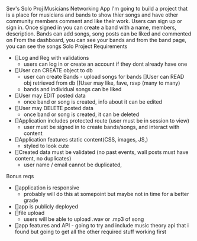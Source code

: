 Sev's Solo Proj Musicians Networking App
I'm going to build a project that is a place for musicians and bands to show thier songs and have other community members comment and like their work.
Users can sign up or sign in. Once signed in you can create a band with a name, members, description. Bands can add songs, song posts can be liked and commented on
From the dashboard, you can see your bands and from the band page, you can see the songs
Solo Project Requirements

- []Log and Reg with validations
  - users can log in or create an account if they dont already have one
- []User can CREATE object to db
  - user can create Bands - upload songs for bands
    []User can READ obj retrieved from db
    []User may like, fave, rsvp (many to many)
  - bands and individual songs can be liked
- []User may EDIT posted data
  - once band or song is created, info about it can be edited
- []User may DELETE posted data
  - once band or song is created, it can be deleted
- []Application includes protected route (user must be in session to view)
  - user must be signed in to create bands/songs, and interact with content
- []Application features static content(CSS, images, JS,)
  - styled to look cute
- []Created data must be validated (no past events, wall posts must have content, no duplicates)
  - user name / email cannot be duplicated,

Bonus reqs

- []application is responsive
  - probably will do this at somepoint but maybe not in time for a better grade
- []app is publicly deployed
- []file upload
  - users will be able to upload .wav or .mp3 of song
- []app features and API - going to try and include music theory api that i found but going to get all the other required stuff working first
